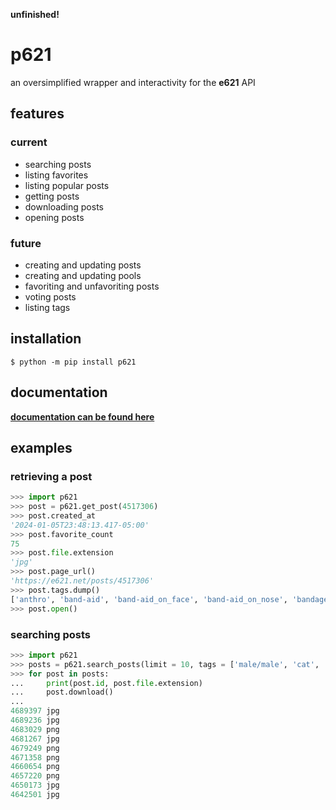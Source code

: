 **unfinished!**

# p621
an oversimplified wrapper and interactivity for the **e621** API

## features
### current
- searching posts
- listing favorites
- listing popular posts
- getting posts
- downloading posts
- opening posts

### future
- creating and updating posts
- creating and updating pools
- favoriting and unfavoriting posts
- voting posts
- listing tags

## installation
```console
$ python -m pip install p621
```

## documentation
**[documentation can be found here](docs/index.adoc)**

## examples
### retrieving a post
```python
>>> import p621
>>> post = p621.get_post(4517306)
>>> post.created_at
'2024-01-05T23:48:13.417-05:00'
>>> post.favorite_count
75
>>> post.file.extension
'jpg'
>>> post.page_url()
'https://e621.net/posts/4517306'
>>> post.tags.dump()
['anthro', 'band-aid', 'band-aid_on_face', 'band-aid_on_nose', 'bandage', 'bandage_on_face', 'bandage_on_nose', 'black_body', 'black_fur', 'cheek_tuft', 'chest_tuft', 'emoji', 'facial_tuft', 'fur', 'grey_body', 'grey_fur', 'half-closed_eyes', 'male', 'narrowed_eyes', 'simple_background', 'solo', 'text', 'tuft', 'wide_eyed', 'xing1', 'nick_(the_xing1)', 'lagomorph', 'leporid', 'mammal', 'rabbit', '1:1', 'absurd_res', 'english_text', 'hi_res']
>>> post.open()
```

### searching posts
```python
>>> import p621
>>> posts = p621.search_posts(limit = 10, tags = ['male/male', 'cat', 'bird'])
>>> for post in posts:
...     print(post.id, post.file.extension)
...     post.download()
...
4689397 jpg
4689236 jpg
4683029 png
4681267 jpg
4679249 png
4671358 png
4660654 png
4657220 png
4650173 jpg
4642501 jpg
```